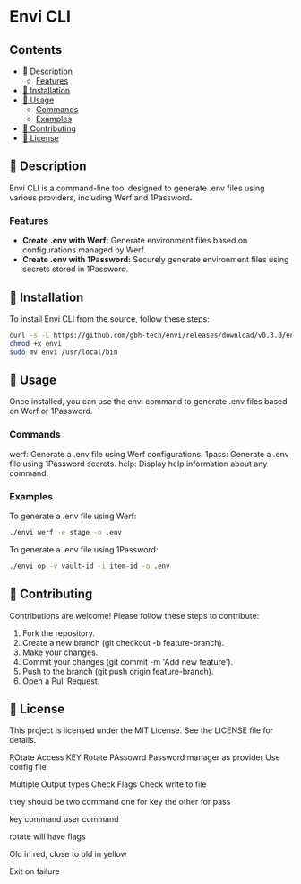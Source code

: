 <!-- omit in toc -->
# Envi CLI

<!-- omit in toc -->
## Contents

- [📘 Description](#-description)
  - [Features](#features)
- [🚢 Installation](#-installation)
- [🔧 Usage](#-usage)
  - [Commands](#commands)
  - [Examples](#examples)
- [🤝 Contributing](#-contributing)
- [📄 License](#-license)

## 📘 Description

Envi CLI is a command-line tool designed to generate .env files using various providers, including Werf and 1Password.

### Features

- **Create .env with Werf:** Generate environment files based on configurations managed by Werf.
- **Create .env with 1Password:** Securely generate environment files using secrets stored in 1Password.

## 🚢 Installation

To install Envi CLI from the source, follow these steps:

```bash
curl -s -L https://github.com/gbh-tech/envi/releases/download/v0.3.0/envi-darwin-x64.tar.gz | tar xz
chmod +x envi
sudo mv envi /usr/local/bin
```

## 🔧 Usage

Once installed, you can use the envi command to generate .env files based on Werf or 1Password.

### Commands

werf: Generate a .env file using Werf configurations.
1pass: Generate a .env file using 1Password secrets.
help: Display help information about any command.

### Examples

To generate a .env file using Werf:

```bash
./envi werf -e stage -o .env
```

To generate a .env file using 1Password:

```bash
./envi op -v vault-id -i item-id -o .env
```

## 🤝 Contributing

Contributions are welcome! Please follow these steps to contribute:

1. Fork the repository.
2. Create a new branch (git checkout -b feature-branch).
3. Make your changes.
4. Commit your changes (git commit -m 'Add new feature').
5. Push to the branch (git push origin feature-branch).
6. Open a Pull Request.

## 📄 License

This project is licensed under the MIT License. See the LICENSE file for details.


ROtate Access KEY
Rotate PAssowrd
Password manager as provider
Use config file


Multiple Output types
Check Flags
Check write to file


they should be two command one for key
the other for pass

key command
user command

rotate will have flags


Old in red, close to old in yellow


Exit on failure
